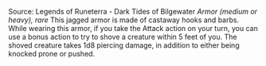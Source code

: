 Source: Legends of Runeterra - Dark Tides of Bilgewater
*Armor (medium or heavy), rare*
This jagged armor is made of castaway hooks and barbs. While wearing this armor, if you take the Attack action on your turn, you can use a bonus action to try to shove a creature within 5 feet of you. The shoved creature takes 1d8 piercing damage, in addition to either being knocked prone or pushed.